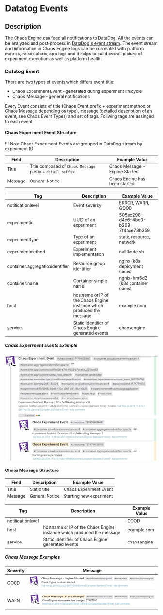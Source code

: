 # Datatog Events

## Description

The Chaos Engine can feed all notifications to DataDog. All the events can be analyzed and post-process in [DataDog's event stream](https://app.datadoghq.com/event/stream). The event stream and information in Chaos Engine logs can be correlated with platform metrics, raised alerts, app logs and it helps to build overall picture of experiment execution as well as platform health.

### Datatog Event 

There are two types of events which differs event title:

- Chaos Experiment Event - generated during experiment lifecycle
- Chaos Message - general notifications 

Every Event consists of title (Chaos Event prefix + experiment method or Chaos Message depending on type), message (detailed description of an event, see Chaos Event Types) and set of tags.
Follwing tags are assinged to each event:

#### Chaos Experiment Event Structure

!!! Note
    Chaos Experiment Events are grouped in DataDog stream by experiment ID

| Field | Description | Example Value |
| --- | --- | --- |
| Title | Title composed of `Chaos Message` prefix + `detail suffix` | Chaos Message - Engine Started |
| Message | General Notice | Chaos Engine has been started |


| Tag | Description | Example Value |
| --- | --- | --- |
| notificationlevel | Event severity | ERROR, WARN, GOOD |
| experimentid | UUID of an experiment | 505ec298-d4c6-4be0-b209-7f4aae78b359 |
| experimenttype | Type of an experiment | state, resource, network | 
| experimentmethod | Experiment implementation | nullRoute.sh |
| container.aggregationidentifier | Resource group identifier | nginx (k8s deployment name)|
| container.name | Container simple name |  ngnix-hm5d2 (k8s container name)  |
| host | hostname or IP of the Chaos Engine instance which produced the message | example.com |
| service | Static identifier of Chaos Engine generated events | chaosengine |

##### Chaos Experiment Events Example

![Chaos Experiment Event](../../images/datadog/events/dd_chaos_event.jpg)
        
#### Chaos Message Structure

| Field | Description | Example Value |
| --- | --- | --- |
| Title | Static title | Chaos Experiment Event |
| Message | General Notice | Starting new experiment  |

| Tag | Description | Example Value |
| --- | --- | --- |
| notificationlevel | | GOOD |
| host | hostname or IP of the Chaos Engine instance which produced the message | example.com |
| service | Static identifier of Chaos Engine generated events | chaosengine |

##### Chaos Message Examples

| Severity | Message |
| --- | --- |
| GOOD | ![Good Message](../../images/datadog/events/dd_message_good.jpg) |
| WARN | ![Warn Message](../../images/datadog/events/dd_message_warn.jpg) |
